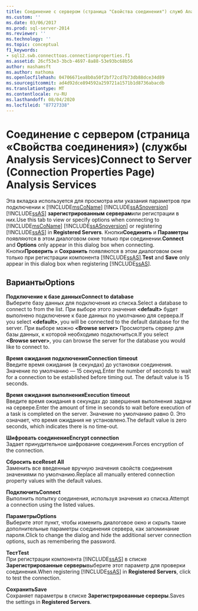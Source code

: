 ```yaml
---
title: Соединение с сервером (страница "Свойства соединения") служб Analysis Services | Документация Майкрософт
ms.custom: ''
ms.date: 03/06/2017
ms.prod: sql-server-2014
ms.reviewer: ''
ms.technology: ''
ms.topic: conceptual
f1_keywords:
- sql12.swb.connecttoas.connectionproperties.f1
ms.assetid: 26cf53e3-3bcb-4697-8a88-53e93bc68b56
author: mashamsft
ms.author: mathoma
ms.openlocfilehash: 04706671ea8b0a50f2bf72cd7b73db88dce34d89
ms.sourcegitcommit: ad4d92dce894592a259721a1571b1d8736abacdb
ms.translationtype: MT
ms.contentlocale: ru-RU
ms.lasthandoff: 08/04/2020
ms.locfileid: "87727338"
---
```

# <a name="connect-to-server-connection-properties-page-analysis-services"></a><span data-ttu-id="58cb5-102">Соединение с сервером (страница «Свойства соединения») (службы Analysis Services)</span><span class="sxs-lookup"><span data-stu-id="58cb5-102">Connect to Server (Connection Properties Page) Analysis Services</span></span>
  <span data-ttu-id="58cb5-103">Эта вкладка используется для просмотра или указания параметров при подключении к [!INCLUDE[msCoName](../includes/msconame-md.md)] [!INCLUDE[ssASnoversion](../includes/ssasnoversion-md.md)] [!INCLUDE[ssAS](../includes/ssas-md.md)] **зарегистрированным серверам**или регистрации в них.</span><span class="sxs-lookup"><span data-stu-id="58cb5-103">Use this tab to view or specify options when connecting to [!INCLUDE[msCoName](../includes/msconame-md.md)] [!INCLUDE[ssASnoversion](../includes/ssasnoversion-md.md)] or registering [!INCLUDE[ssAS](../includes/ssas-md.md)] in **Registered Servers**.</span></span> <span data-ttu-id="58cb5-104">Кнопки**Соединить** и **Параметры** появляются в этом диалоговом окне только при соединении.</span><span class="sxs-lookup"><span data-stu-id="58cb5-104">**Connect** and **Options** only appear in this dialog box when connecting.</span></span> <span data-ttu-id="58cb5-105">Кнопки**Проверить** и **Сохранить** появляются в этом диалоговом окне только при регистрации компонента [!INCLUDE[ssAS](../includes/ssas-md.md)].</span><span class="sxs-lookup"><span data-stu-id="58cb5-105">**Test** and **Save** only appear in this dialog box when registering [!INCLUDE[ssAS](../includes/ssas-md.md)].</span></span>  
  
## <a name="options"></a><span data-ttu-id="58cb5-106">Варианты</span><span class="sxs-lookup"><span data-stu-id="58cb5-106">Options</span></span>  
 <span data-ttu-id="58cb5-107">**Подключение к базе данных**</span><span class="sxs-lookup"><span data-stu-id="58cb5-107">**Connect to database**</span></span>  
 <span data-ttu-id="58cb5-108">Выберите базу данных для подключения из списка.</span><span class="sxs-lookup"><span data-stu-id="58cb5-108">Select a database to connect to from the list.</span></span> <span data-ttu-id="58cb5-109">При выборе этого значения **\<default>** будет выполнено подключение к базе данных по умолчанию для сервера.</span><span class="sxs-lookup"><span data-stu-id="58cb5-109">If you select **\<default>**, you will be connected to the default database for the server.</span></span> <span data-ttu-id="58cb5-110">При выборе можно **\<Browse server>** Просмотреть сервер для базы данных, к которой необходимо подключиться.</span><span class="sxs-lookup"><span data-stu-id="58cb5-110">If you select **\<Browse server>**, you can browse the server for the database you would like to connect to.</span></span>  
  
 <span data-ttu-id="58cb5-111">**Время ожидания подключения**</span><span class="sxs-lookup"><span data-stu-id="58cb5-111">**Connection timeout**</span></span>  
 <span data-ttu-id="58cb5-112">Введите время ожидания (в секундах) до установки соединения. Значение по умолчанию — 15 секунд.</span><span class="sxs-lookup"><span data-stu-id="58cb5-112">Enter the number of seconds to wait for a connection to be established before timing out. The default value is 15 seconds.</span></span>  
  
 <span data-ttu-id="58cb5-113">**Время ожидания выполнения**</span><span class="sxs-lookup"><span data-stu-id="58cb5-113">**Execution timeout**</span></span>  
 <span data-ttu-id="58cb5-114">Введите время ожидания в секундах до завершения выполнения задачи на сервере.</span><span class="sxs-lookup"><span data-stu-id="58cb5-114">Enter the amount of time in seconds to wait before execution of a task is completed on the server.</span></span> <span data-ttu-id="58cb5-115">Значение по умолчанию равно 0. Это означает, что время ожидания не установлено.</span><span class="sxs-lookup"><span data-stu-id="58cb5-115">The default value is zero seconds, which indicates there is no time-out.</span></span>  
  
 <span data-ttu-id="58cb5-116">**Шифровать соединение**</span><span class="sxs-lookup"><span data-stu-id="58cb5-116">**Encrypt connection**</span></span>  
 <span data-ttu-id="58cb5-117">Задает принудительное шифрование соединения.</span><span class="sxs-lookup"><span data-stu-id="58cb5-117">Forces encryption of the connection.</span></span>  
  
 <span data-ttu-id="58cb5-118">**Сбросить все**</span><span class="sxs-lookup"><span data-stu-id="58cb5-118">**Reset All**</span></span>  
 <span data-ttu-id="58cb5-119">Заменить все введенные вручную значения свойств соединения значениями по умолчанию.</span><span class="sxs-lookup"><span data-stu-id="58cb5-119">Replace all manually entered connection property values with the default values.</span></span>  
  
 <span data-ttu-id="58cb5-120">**Подключить**</span><span class="sxs-lookup"><span data-stu-id="58cb5-120">**Connect**</span></span>  
 <span data-ttu-id="58cb5-121">Выполнить попытку соединения, используя значения из списка.</span><span class="sxs-lookup"><span data-stu-id="58cb5-121">Attempt a connection using the listed values.</span></span>  
  
 <span data-ttu-id="58cb5-122">**Параметры**</span><span class="sxs-lookup"><span data-stu-id="58cb5-122">**Options**</span></span>  
 <span data-ttu-id="58cb5-123">Выберите этот пункт, чтобы изменить диалоговое окно и скрыть такие дополнительные параметры соединения сервера, как запоминание пароля.</span><span class="sxs-lookup"><span data-stu-id="58cb5-123">Click to change the dialog and hide the additional server connection options, such as remembering the password.</span></span>  
  
 <span data-ttu-id="58cb5-124">**Тест**</span><span class="sxs-lookup"><span data-stu-id="58cb5-124">**Test**</span></span>  
 <span data-ttu-id="58cb5-125">При регистрации компонента [!INCLUDE[ssAS](../includes/ssas-md.md)] в списке **Зарегистрированные серверы**выберите этот параметр для проверки соединения.</span><span class="sxs-lookup"><span data-stu-id="58cb5-125">When registering [!INCLUDE[ssAS](../includes/ssas-md.md)] in **Registered Servers**, click to test the connection.</span></span>  
  
 <span data-ttu-id="58cb5-126">**Сохранить**</span><span class="sxs-lookup"><span data-stu-id="58cb5-126">**Save**</span></span>  
 <span data-ttu-id="58cb5-127">Сохраняет параметры в списке **Зарегистрированные серверы**.</span><span class="sxs-lookup"><span data-stu-id="58cb5-127">Saves the settings in **Registered Servers**.</span></span>  
  
  
